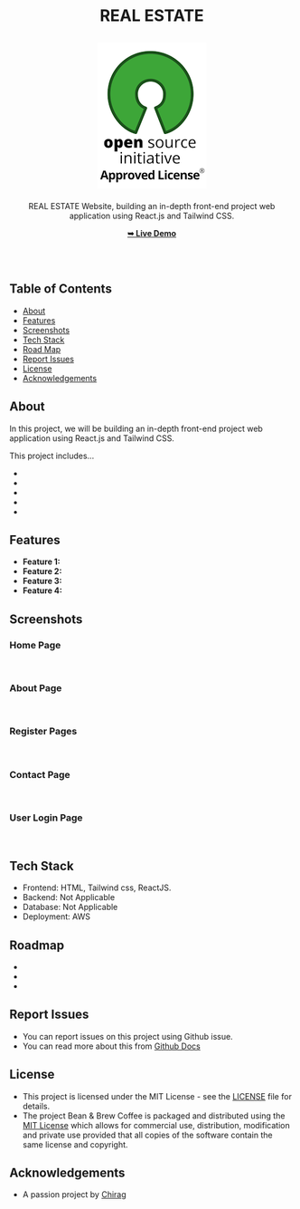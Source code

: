 <h1 align="center">REAL ESTATE</h1>

<div align="center">

<h2 align="center">
  <a href="LICENSE">
    <img src="https://github.com/SorcererChiragsingh/Project-MERN-Blog/blob/main/Images/MIT%20License.png" alt="MIT License" />
  </a>
</h2>

<p>REAL ESTATE Website, building an in-depth front-end project web application using React.js and Tailwind CSS.</p>

<a href="" target="_blank"><strong>➥ Live Demo</strong></a>

</div> <br/><br/>

## Table of Contents

- [About](#about)
- [Features](#features)
- [Screenshots](#screenshots)
- [Tech Stack](#tech-stack)
- [Road Map](#roadmap)
- [Report Issues](#report-issues)
- [License](#license)
- [Acknowledgements](#acknowledgements)

## About

In this project, we will be building an in-depth front-end project web application using React.js and Tailwind CSS. 

This project includes...

- 

- 

- 

- 

- 



## Features

- **Feature 1:** 
- **Feature 2:** 
- **Feature 3:** 
- **Feature 4:** 

## Screenshots

### Home Page
![]()

### About Page
![]()

### Register Pages
![]()

### Contact Page
![]()

### User Login Page
![]()


## Tech Stack

- Frontend: HTML,  Tailwind css, ReactJS.
- Backend: Not Applicable
- Database: Not Applicable
- Deployment: AWS


## Roadmap

 - 
 - 
 - 

 ## Report Issues
- You can report issues on this project using Github issue.
- You can read more about this from [Github Docs](https://docs.github.com/en/issues/tracking-your-work-with-issues/creating-an-issue)

## License

- This project is licensed under the MIT License - see the [LICENSE](https://github.com/SorcererChiragsingh/Project-Bean-Brew-Coffee-?tab=MIT-1-ov-file) file for details.
- The project Bean & Brew Coffee is packaged and distributed using the [MIT License](https://choosealicense.com/licenses/mit/) which allows for commercial use, distribution, modification and private use provided that all copies of the software contain the same license and copyright.

## Acknowledgements

- A passion project by [Chirag](www.linkedin.com/in/chirag-singh-148993279)